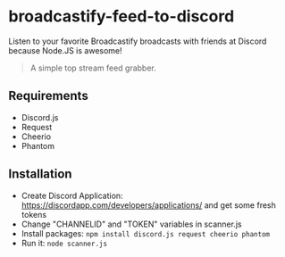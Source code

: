 # broadcastify-feed-to-discord
Listen to your favorite Broadcastify broadcasts with friends at Discord because Node.JS is awesome!

> A simple top stream feed grabber.

## Requirements

+ Discord.js 
+ Request
+ Cheerio
+ Phantom

## Installation

+ Create Discord Application: https://discordapp.com/developers/applications/ and get some fresh tokens
+ Change "CHANNELID" and "TOKEN" variables in scanner.js
+ Install packages: `npm install discord.js request cheerio phantom`
+ Run it: `node scanner.js`

